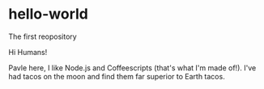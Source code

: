 # hello-world
The first reopository

Hi Humans!

Pavle here, I like Node.js and Coffeescripts (that's what I'm made of!).
I've had tacos on the moon and find them far superior to Earth tacos.
